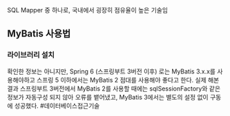 SQL Mapper 중 하나로, 국내에서 굉장히 점유율이 높은 기술임

## MyBatis 사용법
### 라이브러리 설치
확인한 정보는 아니지만, Spring 6 (스프링부트 3버전 이후) 로는 MyBatis 3.x.x를 사용해야하고 스프링 5 이하에서는 MyBatis 2 점대를 사용해야 좋다고 한다.
실제 해본 결과 스프링부트 3버전에서 MyBatis 2를 사용할 때에는 sqlSessionFactory와 같은 정보가 자동구성 되지 않아 오류를 뱉어냈고, MyBatis 3에서는 별도의 설정 없이 구동에 성공했다.
#데이터베이스접근기술
